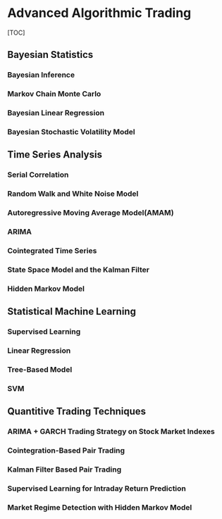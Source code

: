 # Advanced Algorithmic Trading

[TOC]

## Bayesian Statistics 

### Bayesian Inference

### Markov Chain Monte Carlo

### Bayesian Linear Regression

### Bayesian Stochastic Volatility Model

## Time Series Analysis

### Serial Correlation

### Random Walk and White Noise Model

### Autoregressive Moving Average Model(AMAM)

### ARIMA

### Cointegrated Time Series

### State Space Model and the Kalman Filter

### Hidden Markov Model

## Statistical Machine Learning

### Supervised Learning

### Linear Regression

### Tree-Based Model

### SVM

## Quantitive Trading Techniques

### ARIMA + GARCH Trading Strategy on Stock Market Indexes

### Cointegration-Based Pair Trading

### Kalman Filter Based Pair Trading

### Supervised Learning for Intraday Return Prediction

### Market Regime Detection with Hidden Markov Model
